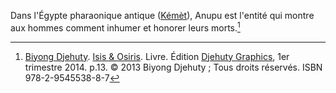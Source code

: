 <!-- TITLE: Anupu / Anubis -->
<!-- SUBTITLE: Présentation d'Anupu -->

Dans l'Égypte pharaonique antique ([Kémèt](/geographie/empire/afrique/nord-est/kmt)), Anupu est l'entité qui montre aux hommes comment inhumer et honorer leurs morts.[^1]


[^1]: [Biyong Djehuty](/personnalite/homme/ecrivain/afrique/ouest/pays/cameroun/djehuty-biyong). [Isis & Osiris](/ouvrage/kemty/isis-et-osiris). Livre. Édition [Djehuty Graphics](/organisme/djehuty-graphics), 1er trimestre 2014. p.13. © 2013 Biyong Djehuty ; Tous droits réservés. ISBN 978-2-9545538-8-7